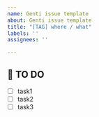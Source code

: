 ```yaml
---
name: Genti issue template
about: Genti issue template
title: "[TAG] where / what"
labels: ''
assignees: ''

---
```


## 🚩 TO DO
- [ ] task1
- [ ] task2
- [ ] task3

<!-- TO DO task를 상세하게 나눠주세요! -->
